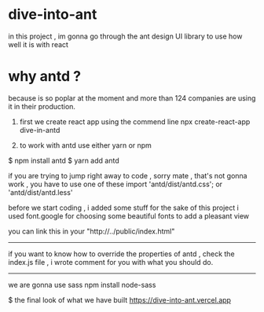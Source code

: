 # dive-into-ant

in this project , im gonna go through the ant design UI library to use how well it is with react

# why antd ?

because is so poplar at the moment and more than 124 companies are using it in their production.

1. first we create react app using the commend line npx create-react-app dive-in-antd

2. to work with antd use either yarn or npm

$ npm install antd
$ yarn add antd

if you are trying to jump right away to code , sorry mate , that's not gonna work , you have to use one of these
import 'antd/dist/antd.css';
or
'antd/dist/antd.less'

before we start coding , i added some stuff for the sake of this project
i used font.google for choosing some beautiful fonts to add a pleasant view

<link href="https://fonts.googleapis.com/css2?family=Lato:ital,wght@0,400;0,700;1,400;1,700&display=swap" rel="stylesheet">
you can link this in your "http://../public/index.html"

***
if you want to know how to override the properties of antd , 
check the index.js file , i wrote comment for you with what you should do.
***

we are gonna use sass
npm install node-sass


$ the final look of what we have built
https://dive-into-ant.vercel.app
